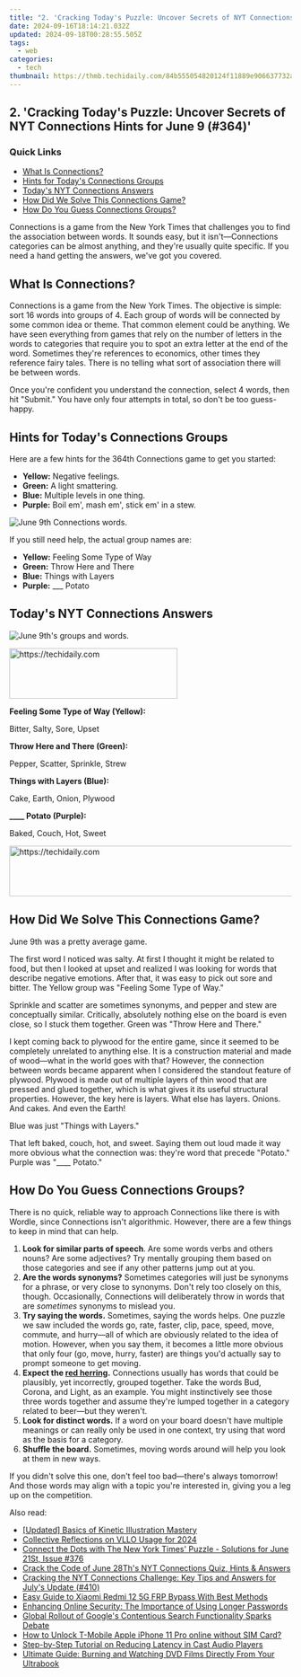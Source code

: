 ```yaml
---
title: "2. 'Cracking Today's Puzzle: Uncover Secrets of NYT Connections Hints for June 9 (#364)'"
date: 2024-09-16T18:14:21.032Z
updated: 2024-09-18T00:28:55.505Z
tags:
  - web
categories:
  - tech
thumbnail: https://thmb.techidaily.com/84b555054820124f11889e906637732ab71a15523e1f3cc982eace446c58606e.jpg
---
```


## 2. 'Cracking Today's Puzzle: Uncover Secrets of NYT Connections Hints for June 9 (#364)'

### Quick Links

* [What Is Connections?](https://hardware-updates.techidaily.com/download-and-install-intel-rst-drivers-supported-windows-os-guide-8-to-11-updates-included/)
* [Hints for Today's Connections Groups](https://fox-blue.techidaily.com/2024-approved-full-guide-to-download-windows-movie-maker-60/)
* [Today's NYT Connections Answers](https://win-able.techidaily.com/resolved-how-to-successfully-start-age-of-empires-ii-on-windows-11/)
* [How Did We Solve This Connections Game?](https://visual-screen-recording.techidaily.com/2024-approved-clash-of-kings-royal-games-top-10-titles/)
* [How Do You Guess Connections Groups?](https://facebook-video-share.techidaily.com/new-tech-savvy-simplified-your-guide-to-making-10-easy-youtube-videos/)

 Connections is a game from the New York Times that challenges you to find the association between words. It sounds easy, but it isn't—Connections categories can be almost anything, and they're usually quite specific. If you need a hand getting the answers, we've got you covered.

##  What Is Connections?

 Connections is a game from the New York Times. The objective is simple: sort 16 words into groups of 4\. Each group of words will be connected by some common idea or theme. That common element could be anything. We have seen everything from games that rely on the number of letters in the words to categories that require you to spot an extra letter at the end of the word. Sometimes they're references to economics, other times they reference fairy tales. There is no telling what sort of association there will be between words.

 Once you're confident you understand the connection, select 4 words, then hit "Submit." You have only four attempts in total, so don't be too guess-happy.

##  Hints for Today's Connections Groups

 Here are a few hints for the 364th Connections game to get you started:

* **Yellow:** Negative feelings.
* **Green:** A light smattering.
* **Blue:** Multiple levels in one thing.
* **Purple:** Boil em', mash em', stick em' in a stew.

![June 9th Connections words.](https://static1.howtogeekimages.com/wordpress/wp-content/uploads/2024/06/june-9th-connections.png) 

 If you still need help, the actual group names are:

* **Yellow:** Feeling Some Type of Way
* **Green:** Throw Here and There
* **Blue:** Things with Layers
* **Purple:** \_\_\_ Potato

##  Today's NYT Connections Answers

![June 9th's groups and words.](https://static1.howtogeekimages.com/wordpress/wp-content/uploads/2024/06/june-9th-connections-filled.png) 

<!-- affiliate ads begin -->
<a href="https://aligracehair.sjv.io/c/5597632/2027190/19272" target="_top" id="2027190">
  <img src="//a.impactradius-go.com/display-ad/19272-2027190" border="0" alt="https://techidaily.com" width="300" height="90"/>
</a>
<img height="0" width="0" src="https://aligracehair.sjv.io/i/5597632/2027190/19272" style="position:absolute;visibility:hidden;" border="0" />
<!-- affiliate ads end -->

**Feeling Some Type of Way (Yellow):** 

 Bitter, Salty, Sore, Upset

**Throw Here and There (Green):** 

 Pepper, Scatter, Sprinkle, Strew

**Things with Layers (Blue):** 

 Cake, Earth, Onion, Plywood

**\_\_\_\_ Potato (Purple):** 

 Baked, Couch, Hot, Sweet

<!-- affiliate ads begin -->
<a href="https://appsumo.8odi.net/c/5597632/2082526/7443" target="_top" id="2082526">
  <img src="//a.impactradius-go.com/display-ad/7443-2082526" border="0" alt="https://techidaily.com" width="728" height="90"/>
</a>
<img height="0" width="0" src="https://appsumo.8odi.net/i/5597632/2082526/7443" style="position:absolute;visibility:hidden;" border="0" />
<!-- affiliate ads end -->

##  How Did We Solve This Connections Game?

 June 9th was a pretty average game.

 The first word I noticed was salty. At first I thought it might be related to food, but then I looked at upset and realized I was looking for words that describe negative emotions. After that, it was easy to pick out sore and bitter. The Yellow group was "Feeling Some Type of Way."

 Sprinkle and scatter are sometimes synonyms, and pepper and stew are conceptually similar. Critically, absolutely nothing else on the board is even close, so I stuck them together. Green was "Throw Here and There."

 I kept coming back to plywood for the entire game, since it seemed to be completely unrelated to anything else. It is a construction material and made of wood—what in the world goes with that? However, the connection between words became apparent when I considered the standout feature of plywood. Plywood is made out of multiple layers of thin wood that are pressed and glued together, which is what gives it its useful structural properties. However, the key here is layers. What else has layers. Onions. And cakes. And even the Earth!

 Blue was just "Things with Layers."

 That left baked, couch, hot, and sweet. Saying them out loud made it way more obvious what the connection was: they're word that precede "Potato." Purple was "\_\_\_\_ Potato."

##  How Do You Guess Connections Groups?

 There is no quick, reliable way to approach Connections like there is with Wordle, since Connections isn't algorithmic. However, there are a few things to keep in mind that can help.

1. **Look for similar parts of speech**. Are some words verbs and others nouns? Are some adjectives? Try mentally grouping them based on those categories and see if any other patterns jump out at you.
2. **Are the words synonyms?** Sometimes categories will just be synonyms for a phrase, or very close to synonyms. Don't rely too closely on this, though. Occasionally, Connections will deliberately throw in words that are _sometimes_ synonyms to mislead you.
3. **Try saying the words.** Sometimes, saying the words helps. One puzzle we saw included the words go, rate, faster, clip, pace, speed, move, commute, and hurry—all of which are obviously related to the idea of motion. However, when you say them, it becomes a little more obvious that only four (go, move, hurry, faster) are things you'd actually say to prompt someone to get moving.
4. **Expect the [red herring](https://www.merriam-webster.com/dictionary/red%20herring).** Connections usually has words that could be plausibly, yet incorrectly, grouped together. Take the words Bud, Corona, and Light, as an example. You might instinctively see those three words together and assume they're lumped together in a category related to beer—but they weren't.
5. **Look for distinct words.** If a word on your board doesn't have multiple meanings or can really only be used in one context, try using that word as the basis for a category.
6. **Shuffle the board.** Sometimes, moving words around will help you look at them in new ways.

 If you didn't solve this one, don't feel too bad—there's always tomorrow! And those words may align with a topic you're interested in, giving you a leg up on the competition.

<ins class="adsbygoogle"
     style="display:block"
     data-ad-format="autorelaxed"
     data-ad-client="ca-pub-7571918770474297"
     data-ad-slot="1223367746"></ins>

<ins class="adsbygoogle"
     style="display:block"
     data-ad-client="ca-pub-7571918770474297"
     data-ad-slot="8358498916"
     data-ad-format="auto"
     data-full-width-responsive="true"></ins>

<span class="atpl-alsoreadstyle">Also read:</span>
<div><ul>
<li><a href="https://extra-hints.techidaily.com/updated-basics-of-kinetic-illustration-mastery/"><u>[Updated] Basics of Kinetic Illustration Mastery</u></a></li>
<li><a href="https://fox-glue.techidaily.com/collective-reflections-on-vllo-usage-for-2024/"><u>Collective Reflections on VLLO Usage for 2024</u></a></li>
<li><a href="https://some-skills.techidaily.com/connect-the-dots-with-the-new-york-times-puzzle-solutions-for-june-21st-issue-376/"><u>Connect the Dots with The New York Times' Puzzle - Solutions for June 21St, Issue #376</u></a></li>
<li><a href="https://some-skills.techidaily.com/crack-the-code-of-june-28ths-nyt-connections-quiz-hints-and-answers/"><u>Crack the Code of June 28Th's NYT Connections Quiz, Hints & Answers</u></a></li>
<li><a href="https://some-skills.techidaily.com/cracking-the-nyt-connections-challenge-key-tips-and-answers-for-julys-update-410/"><u>Cracking the NYT Connections Challenge: Key Tips and Answers for July's Update (#410)</u></a></li>
<li><a href="https://bypass-frp.techidaily.com/easy-guide-to-xiaomi-redmi-12-5g-frp-bypass-with-best-methods-by-drfone-android/"><u>Easy Guide to Xiaomi Redmi 12 5G FRP Bypass With Best Methods</u></a></li>
<li><a href="https://some-skills.techidaily.com/enhancing-online-security-the-importance-of-using-longer-passwords/"><u>Enhancing Online Security: The Importance of Using Longer Passwords</u></a></li>
<li><a href="https://some-skills.techidaily.com/global-rollout-of-googles-contentious-search-functionality-sparks-debate/"><u>Global Rollout of Google's Contentious Search Functionality Sparks Debate</u></a></li>
<li><a href="https://sim-unlock.techidaily.com/how-to-unlock-t-mobile-apple-iphone-11-pro-online-without-sim-card-by-drfone-ios/"><u>How to Unlock T-Mobile Apple iPhone 11 Pro online without SIM Card?</u></a></li>
<li><a href="https://tech-recovery.techidaily.com/step-by-step-tutorial-on-reducing-latency-in-cast-audio-players/"><u>Step-by-Step Tutorial on Reducing Latency in Cast Audio Players</u></a></li>
<li><a href="https://some-guidance.techidaily.com/ultimate-guide-burning-and-watching-dvd-films-directly-from-your-ultrabook/"><u>Ultimate Guide: Burning and Watching DVD Films Directly From Your Ultrabook</u></a></li>
</ul></div>

